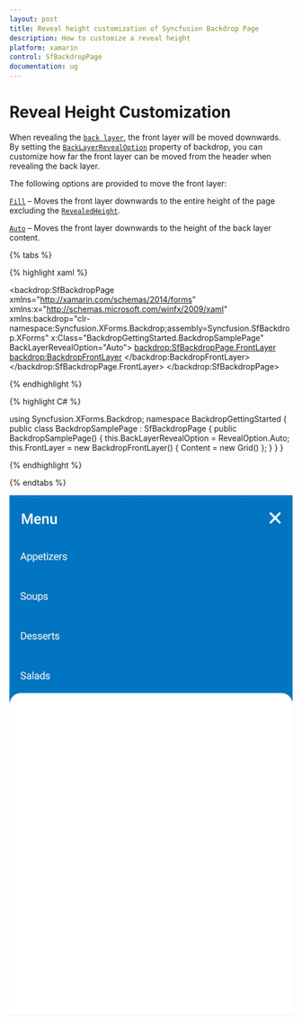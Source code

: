 ```yaml
---
layout: post
title: Reveal height customization of Syncfusion Backdrop Page
description: How to customize a reveal height
platform: xamarin
control: SfBackdropPage
documentation: ug
---
```


# Reveal Height Customization

When revealing the [`back layer`](https://help.syncfusion.com/xamarin/sfbackdroppage/getting-started#reveal-and-conceal-the-back-layer), the front layer will be moved downwards. By setting the [`BackLayerRevealOption`](https://help.syncfusion.com/cr/xamarin/Syncfusion.SfBackdrop.XForms~Syncfusion.XForms.Backdrop.SfBackdropPage~BackLayerRevealOption.html) property of backdrop, you can customize how far the front layer can be moved from the header when revealing the back layer.

The following options are provided to move the front layer:

[`Fill`](https://help.syncfusion.com/cr/xamarin/Syncfusion.SfBackdrop.XForms~Syncfusion.XForms.Backdrop.RevealOption.html) – Moves the front layer downwards to the entire height of the page excluding the [`RevealedHeight`](https://help.syncfusion.com/cr/xamarin/Syncfusion.SfBackdrop.XForms~Syncfusion.XForms.Backdrop.BackdropFrontLayer~RevealedHeight.html).

[`Auto`](https://help.syncfusion.com/cr/xamarin/Syncfusion.SfBackdrop.XForms~Syncfusion.XForms.Backdrop.RevealOption.html) – Moves the front layer downwards to the height of the back layer content.

{% tabs %} 

{% highlight xaml %} 

<?xml version="1.0" encoding="UTF-8"?>
<backdrop:SfBackdropPage
    xmlns="http://xamarin.com/schemas/2014/forms"
    xmlns:x="http://schemas.microsoft.com/winfx/2009/xaml"
    xmlns:backdrop="clr-namespace:Syncfusion.XForms.Backdrop;assembly=Syncfusion.SfBackdrop.XForms"
    x:Class="BackdropGettingStarted.BackdropSamplePage"
	BackLayerRevealOption="Auto">
	<backdrop:SfBackdropPage.FrontLayer>
        <backdrop:BackdropFrontLayer>
            <Grid />
        </backdrop:BackdropFrontLayer>
    </backdrop:SfBackdropPage.FrontLayer>
</backdrop:SfBackdropPage>


{% endhighlight %}

{% highlight C# %} 

using Syncfusion.XForms.Backdrop;
namespace BackdropGettingStarted
{
    public class BackdropSamplePage : SfBackdropPage
    {
        public BackdropSamplePage()
        {
            this.BackLayerRevealOption = RevealOption.Auto;
            this.FrontLayer = new BackdropFrontLayer()
            {
                Content = new Grid()
            };
        }
    }
}

{% endhighlight %}

{% endtabs %}

![Revealing height customization](RevealingHeight_images/Revealing_height.jpg)